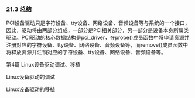### 21.3 总结

PCI设备驱动只是字符设备、tty设备、网络设备、音频设备等与系统的一个接口，因此，驱动将由两部分组成，一部分是PCI相关部分，另一部分是设备本身所属类驱动。PCI驱动的核心数据结构是pci_driver，在probe()成员函数中将申请资源并注册对应的字符设备、tty设备、网络设备、音频设备等，而remove()成员函数中将释放资源并注销对应的字符设备、tty设备、网络设备、音频设备等。

第4篇 Linux设备驱动调试、移植

Linux设备驱动的调试

Linux设备驱动的移植

